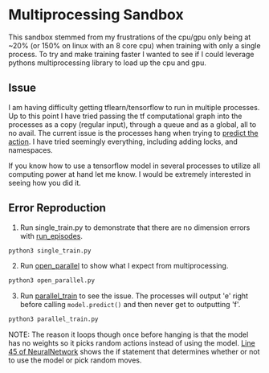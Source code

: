 # Multiprocessing Sandbox

This sandbox stemmed from my frustrations of the cpu/gpu only being at ~20% (or 150% on linux with an 8 core cpu) when training with only a single process.  To try and make training faster I wanted to see if I could leverage pythons multiprocessing library to load up the cpu and gpu.

## Issue

I am having difficulty getting tflearn/tensorflow to run in multiple processes.  Up to this point I have tried passing the tf computational graph into the processes as a copy (regular input), through a queue and as a global, all to no avail.  The current issue is the processes hang when trying to [predict the action](run_episodes.py#L24).  I have tried seemingly everything, including adding locks, and namespaces.

If you know how to use a tensorflow model in several processes to utilize all computing power at hand let me know.  I would be extremely interested in seeing how you did it.

## Error Reproduction

1.  Run single_train.py to demonstrate that there are no dimension errors with [run_episodes](run_episodes.py).
```bash
python3 single_train.py
```
2.  Run [open_parallel](open_parallel.py) to show what I expect from multiprocessing.
```bash
python3 open_parallel.py
```
3.  Run [parallel_train](parallel_train.py) to see the issue.  The processes will output 'e' right before calling `model.predict()` and then never get to outputting 'f'.
```bash
python3 parallel_train.py
```
NOTE: The reason it loops though once before hanging is that the model has no weights so it picks random actions instead of using the model.  [Line 45 of NeuralNetwork](NeuralNetwork.py#L45) shows the if statement that determines whether or not to use the model or pick random moves.
